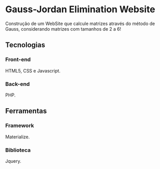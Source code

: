 # Gauss-Jordan Elimination Website
Construção de um WebSite que calcule matrizes através do método de Gauss, considerando matrizes com tamanhos de 2 a 6!

## Tecnologias

### Front-end
HTML5, CSS e Javascript.

### Back-end
PHP.

## Ferramentas

### Framework
Materialize.

### Biblioteca
Jquery.
